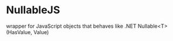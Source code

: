 # NullableJS
wrapper for JavaScript objects that behaves like .NET Nullable&lt;T> (HasValue, Value)
